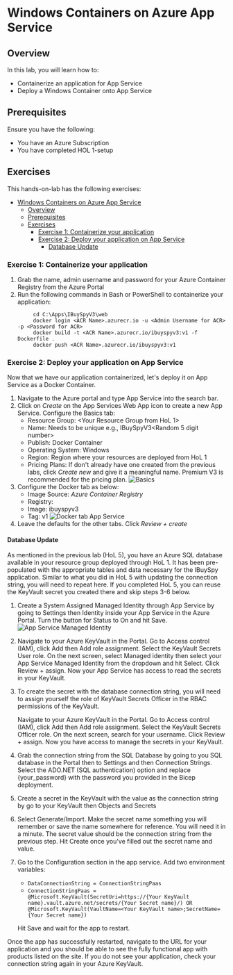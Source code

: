 # Windows Containers on Azure App Service

## Overview

In this lab, you will learn how to:

* Containerize an application for App Service
* Deploy a Windows Container onto App Service

## Prerequisites

Ensure you have the following:

* You have an Azure Subscription
* You have completed HOL 1-setup

## Exercises

This hands-on-lab has the following exercises:

- [Windows Containers on Azure App Service](#windows-containers-on-azure-app-service)
  - [Overview](#overview)
  - [Prerequisites](#prerequisites)
  - [Exercises](#exercises)
    - [Exercise 1: Containerize your application ](#exercise-1-containerize-your-application-)
    - [Exercise 2: Deploy your application on App Service](#exercise-2-deploy-your-application-on-app-service)
      - [Database Update](#database-update)

### Exercise 1: Containerize your application <a name="ex1"></a>
1. Grab the name, admin username and password for your Azure Container Registry from the Azure Portal
1. Run the following commands in Bash or PowerShell to containerize your application:
   ```
        cd C:\Apps\IBuySpyV3\web
        docker login <ACR Name>.azurecr.io -u <Admin Username for ACR> -p <Password for ACR>
        docker build -t <ACR Name>.azurecr.io/ibuyspyv3:v1 -f Dockerfile .
        docker push <ACR Name>.azurecr.io/ibuyspyv3:v1 
    ```

### Exercise 2: Deploy your application on App Service
Now that we have our application containerized, let's deploy it on App Service as a Docker Container. 

1. Navigate to the Azure portal and type App Service into the search bar. 
2. Click on *Create* on the App Services Web App icon to create a new App Service. Configure the Basics tab:
   - Resource Group: <Your Resource Group from  HoL 1>
   - Name: Needs to be unique e.g., IBuySpyV3<Random 5 digit number>
   - Publish: Docker Container
   - Operating System: Windows
   - Region: Region where your resources are deployed from HoL 1
   - Pricing Plans: If don't already have one created from the previous labs, click *Create new* and give it a meaningful name. Premium V3 is recommended for the pricing plan. 
   ![Basics](media/Basics%20App%20Service%20Setup.png)
3. Configure the Docker tab as below:
   - Image Source: *Azure Container Registry*
   - Registry: <Your ACR registry>
   - Image: ibuyspyv3
   - Tag: v1
   ![Docker tab App Service](media/Docker%20Tab%20App%20Services.png)
4. Leave the defaults for the other tabs. Click *Review + create* 

#### Database Update

As mentioned in the previous lab (HoL 5), you have an Azure SQL database available in your resource group deployed through HoL 1. It has been pre-populated with the appropriate tables and data necessary for the IBuySpy application. Similar to what you did in HoL 5 with updating the connection string, you will need to repeat here. If you completed HoL 5, you can reuse the KeyVault secret you created there and skip steps 3-6 below. 

1. Create a System Assigned Managed Identity through App Service by going to Settings then Identity inside your App Service in the Azure Portal. Turn the button for Status to On and hit Save.
   ![App Service Managed Identity](media/App%20Service%20MI.jpg)
2. Navigate to your Azure KeyVault in the Portal. Go to Access control (IAM), click Add then Add role assignment. Select the KeyVault Secrets User role. On the next screen, select Managed identity then select your App Service Managed Identity from the dropdown and hit Select. Click Review + assign. Now your App Service has access to read the secrets in your KeyVault.
3. To create the secret with the database connection string, you will need to assign yourself the role of KeyVault Secrets Officer in the RBAC permissions of the KeyVault.

    Navigate to your Azure KeyVault in the Portal. Go to Access control (IAM), click Add then Add role assignment. Select the KeyVault Secrets Officer role. On the next screen, search for your username. Click Review + assign. Now you have access to manage the secrets in your KeyVault.

4. Grab the connection string from the SQL Database by going to you SQL database in the Portal then to Settings and then Connection Strings. Select the ADO.NET (SQL authentication) option and replace {your_password} with the password you provided in the Bicep deployment. 
5. Create a secret in the KeyVault with the value as the connection string by go to your KeyVault then Objects and Secrets
6. Select Generate/Import. Make the secret name something you will remember or save the name somewhere for reference. You will need it in a minute. The secret value should be the connection string from the previous step. Hit Create once you've filled out the secret name and value.

7. Go to the Configuration section in the app service. Add two environment variables:

    - ```DataConnectionString = ConnectionStringPaas```
    - ```ConnectionStringPaas = @Microsoft.KeyVault(SecretUri=https://{Your KeyVault name}.vault.azure.net/secrets/{Your Secret name}/) OR @Microsoft.KeyVault(VaultName=<Your KeyVault name>;SecretName={Your Secret name})```
  
    Hit Save and wait for the app to restart.

Once the app has successfully restarted, navigate to the URL for your application and you should be able to see the fully functional app with products listed on the site. If you do not see your application, check your connection string again in your Azure KeyVault.
   